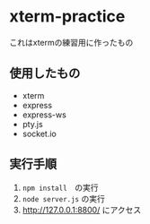 # xterm-practice

これはxtermの練習用に作ったもの

## 使用したもの
- xterm
- express
- express-ws
- pty.js
- socket.io

## 実行手順
1. `npm install`　の実行
2. `node server.js` の実行
3.  http://127.0.0.1:8800/ にアクセス
